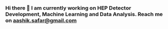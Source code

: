 ### Hi there 👋 I am currently working on HEP Detector Development, Machine Learning and Data Analysis. Reach me on aashik.safar@gmail.com

<!--
**AskmePhy/AskmePhy** is a ✨ _special_ ✨ repository because its `README.md` (this file) appears on your GitHub profile.

Here are some ideas to get you started:

- 🔭 I’m currently working on HEP Detector Development and Data Analysis 
- 🌱 I’m currently learning Machine Learning, Matlab and Geant4
- 👯 I’m looking to collaborate on Data Analysis
- 🤔 I’m looking for help with ...
- 💬 Ask me about ...
- 📫 How to reach me: aashik.safar@gmail.com
- 😄 Pronouns: ...
- ⚡ Fun fact: ...
-->
